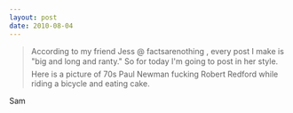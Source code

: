 ```yaml
---
layout: post
date: 2010-08-04
---  
```


>According to my friend Jess @ factsarenothing , every post I make is "big and long and ranty." So for today I'm going to post in her style. Here is a picture of 70s Paul Newman fucking Robert Redford while riding a bicycle and eating cake.

Sam
